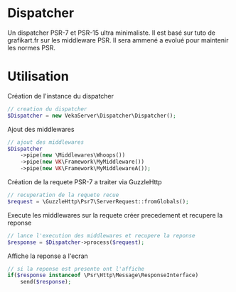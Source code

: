 # Dispatcher
Un dispatcher PSR-7 et PSR-15 ultra minimaliste.
Il est basé sur tuto de grafikart.fr sur les middleware PSR.
Il sera ammené a evolué pour maintenir les normes PSR.

# Utilisation
Création de l'instance du dispatcher
```php
// creation du dispatcher
$Dispatcher = new VekaServer\Dispatcher\Dispatcher();
```

Ajout des middlewares
```php
// ajout des middlewares
$Dispatcher
    ->pipe(new \Middlewares\Whoops())
    ->pipe(new VK\Framework\MyMiddleware())
    ->pipe(new VK\Framework\MyMiddlewareA());
```

Création de la requete PSR-7 a traiter via GuzzleHttp
```php
// recuperation de la requete recue
$request = \GuzzleHttp\Psr7\ServerRequest::fromGlobals();
```

Execute les middlewares sur la requete créer precedement et recupere la reponse
```php
// lance l'execution des middlewares et recupere la reponse
$response = $Dispatcher->process($request);
```

Affiche la reponse a l'ecran
```php
// si la reponse est presente ont l'affiche
if($response instanceof \Psr\Http\Message\ResponseInterface)
    send($response);
```

